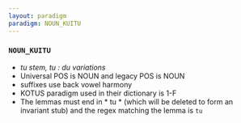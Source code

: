 ```yaml
---
layout: paradigm
paradigm: NOUN_KUITU
---
```

### ` NOUN_KUITU `

* _tu stem, tu : du variations_
* Universal POS is NOUN and legacy POS is NOUN
* suffixes use back vowel harmony
* KOTUS paradigm used in their dictionary is 1-F
* The lemmas must end in * tu * (which will be deleted to form an invariant stub) and the regex matching the lemma is ` tu `
